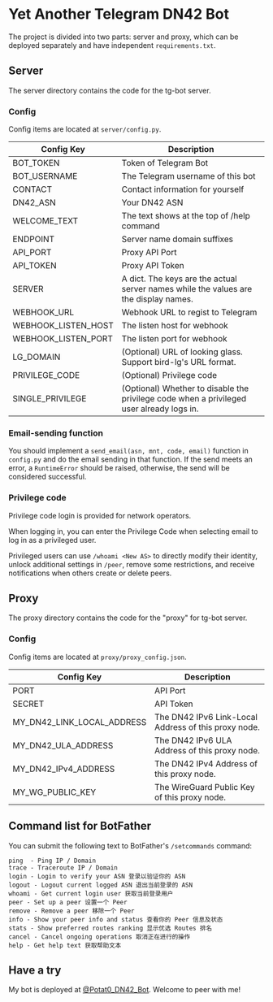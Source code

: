 # Yet Another Telegram DN42 Bot

The project is divided into two parts: server and proxy, which can be deployed separately and have independent `requirements.txt`.

## Server

The server directory contains the code for the tg-bot server.

### Config

Config items are located at `server/config.py`.

| Config Key          | Description                                                                              |
| ------------------- | ---------------------------------------------------------------------------------------- |
| BOT_TOKEN           | Token of Telegram Bot                                                                    |
| BOT_USERNAME        | The Telegram username of this bot                                                        |
| CONTACT             | Contact information for yourself                                                         |
| DN42_ASN            | Your DN42 ASN                                                                            |
| WELCOME_TEXT        | The text shows at the top of /help command                                               |
| ENDPOINT            | Server name domain suffixes                                                              |
| API_PORT            | Proxy API Port                                                                           |
| API_TOKEN           | Proxy API Token                                                                          |
| SERVER              | A dict. The keys are the actual server names while the values are the display names.     |
| WEBHOOK_URL         | Webhook URL to regist to Telegram                                                        |
| WEBHOOK_LISTEN_HOST | The listen host for webhook                                                              |
| WEBHOOK_LISTEN_PORT | The listen port for webhook                                                              |
| LG_DOMAIN           | (Optional) URL of looking glass. Support bird-lg's URL format.                           |
| PRIVILEGE_CODE      | (Optional) Privilege code                                                                |
| SINGLE_PRIVILEGE    | (Optional) Whether to disable the privilege code when a privileged user already logs in. |

### Email-sending function

You should implement a `send_email(asn, mnt, code, email)` function in `config.py` and do the email sending in that function. If the send meets an error, a `RuntimeError` should be raised, otherwise, the send will be considered successful.

### Privilege code

Privilege code login is provided for network operators.

When logging in, you can enter the Privilege Code when selecting email to log in as a privileged user.

Privileged users can use `/whoami <New AS>` to directly modify their identity, unlock additional settings in `/peer`, remove some restrictions, and receive notifications when others create or delete peers.

## Proxy

The proxy directory contains the code for the "proxy" for tg-bot server.

### Config

Config items are located at `proxy/proxy_config.json`.

| Config Key                 | Description                                          |
| -------------------------- | ---------------------------------------------------- |
| PORT                       | API Port                                             |
| SECRET                     | API Token                                            |
| MY_DN42_LINK_LOCAL_ADDRESS | The DN42 IPv6 Link-Local Address of this proxy node. |
| MY_DN42_ULA_ADDRESS        | The DN42 IPv6 ULA Address of this proxy node.        |
| MY_DN42_IPv4_ADDRESS       | The DN42 IPv4 Address of this proxy node.            |
| MY_WG_PUBLIC_KEY           | The WireGuard Public Key of this proxy node.         |

## Command list for BotFather

You can submit the following text to BotFather's `/setcommands` command:

```
ping  - Ping IP / Domain
trace - Traceroute IP / Domain
login - Login to verify your ASN 登录以验证你的 ASN
logout - Logout current logged ASN 退出当前登录的 ASN
whoami - Get current login user 获取当前登录用户
peer - Set up a peer 设置一个 Peer
remove - Remove a peer 移除一个 Peer
info - Show your peer info and status 查看你的 Peer 信息及状态
stats - Show preferred routes ranking 显示优选 Routes 排名
cancel - Cancel ongoing operations 取消正在进行的操作
help - Get help text 获取帮助文本
```

## Have a try

My bot is deployed at [@Potat0_DN42_Bot](https://t.me/Potat0_DN42_Bot). Welcome to peer with me!
